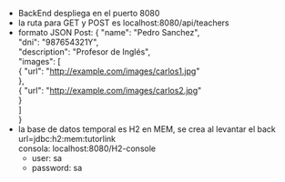 - BackEnd despliega en el puerto 8080
- la ruta para GET y POST es localhost:8080/api/teachers
- formato JSON Post: 
  { "name": "Pedro Sanchez",  
    "dni": "987654321Y",  
    "description": "Profesor de Inglés",  
    "images": [  
              { "url": "http://example.com/images/carlos1.jpg"  
              },  
              { "url": "http://example.com/images/carlos2.jpg"  
              }  
              ]  
}  
- la base de datos temporal es H2 en MEM, se crea al levantar el back  url=jdbc:h2:mem:tutorlink  
  consola: localhost:8080/H2-console  
  - user: sa  
  - password: sa

